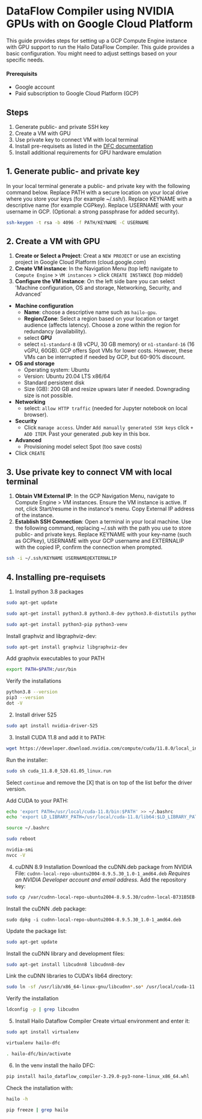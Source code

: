 # DataFlow Compiler using NVIDIA GPUs with on Google Cloud Platform

This guide provides steps for setting up a GCP Compute Engine instance with GPU support to run the Hailo DataFlow Compiler. This guide provides a basic configuration. You might need to adjust settings based on your specific needs.

#### Prerequisits
- Google account
- Paid subscription to Google Cloud Platform (GCP)

## Steps
1. Generate public- and private SSH key
2. Create a VM with GPU
3. Use private key to connect VM with local terminal
4. Install pre-requisets as listed in the [DFC documentation](https://hailo.ai/developer-zone/documentation/v3-29-0/?sp_referrer=install/install.html)
5. Install additional requirements for GPU hardware emulation 

## 1. Generate public- and private key
In your local terminal generate a public- and private key with the following command below. Replace PATH with a secure location on your local drive where you store your keys (for example ~/.ssh/). Replace KEYNAME with a descriptive name (for example CGPkey). Replace USERNAME with your username in GCP. (Optional: a strong passphrase for added security).
```sh
ssh-keygen -t rsa -b 4096 -f PATH/KEYNAME -C USERNAME
```

## 2. Create a VM with GPU
1. **Create or Select a Project**:
Creat a `NEW PROJECT` or use an excisting project in Google Cloud Platform (cloud.google.com)
2. **Create VM instance**: In the Navigation Menu (top left) navigate to `Compute Engine` > `VM instances` > click `CREATE INSTANCE` (top middel)
3. **Configure the VM instance**: On the left side bare you can select 'Machine configuration, OS and storage, Networking, Security, and Advanced`
- **Machine configuration** 
  - **Name**: choose a descriptive name such as `hailo-gpu`.
  - **Region/Zone**: Select a region based on your location or target audience (affects latency). Choose a zone within the region for redundancy (availability). 
  - select **GPU**
  - select `n1-standard-8` (8 vCPU, 30 GB memory) or `n1-standard-16` (16 vGPU, 60GB). GCP offers Spot VMs for lower costs. However, these VMs can be interrupted if needed by GCP, but 60-90% discount. 
- **OS and storage**
  - Operating system: Ubuntu
  - Version: Ubuntu 20.04 LTS x86/64
  - Standard persistent disk
  - Size (GB): 200 GB and resize upwars later if needed. Downgrading size is not possible. 
- **Networking**
  - select: `allow HTTP traffic` (needed for Jupyter notebook on local browser).
- **Security**
  - Click `manage access`. Under `Add manually generated SSH keys` click `+ ADD ITEM`. Past your generated .pub key in this box.
- **Advanced**
  - Provisioning model select Spot (too save costs)
- Click `CREATE`

## 3. Use private key to connect VM with local terminal

1. **Obtain VM External IP**: In the GCP Navigation Menu, navigate to Compute Engine > VM instances. Ensure the VM instance is active. If not, click Start/resume in the instance's menu. Copy External IP address of the instance.
2. **Establish SSH Connection**: Open a terminal in your local machine. Use the following command, replacing ~/.ssh with the path you use to store public- and private keys. Replace KEYNAME with your key-name (such as GCPkey), USERNAME with your GCP username and EXTERNALIP with the copied IP, confirm the connection when prompted.
```sh
ssh -i ~/.ssh/KEYNAME USERNAME@EXTERNALIP
```
## 4. Installing pre-requisets
1. Install python 3.8 packages
```sh
sudo apt-get update
```
```sh
sudo apt-get install python3.8 python3.8-dev python3.8-distutils python3.8-tk
```
```sh
sudo apt-get install python3-pip python3-venv
```
Install graphviz and libgraphviz-dev:
```sh
sudo apt-get install graphviz libgraphviz-dev
```
Add graphvix executables to your PATH
```sh
export PATH=$PATH:/usr/bin
```
Verify the installations
```sh
python3.8 --version
pip3 --version
dot -V
```
2. Install driver 525
```sh
sudo apt install nvidia-driver-525
```
3. Install CUDA 11.8 and add it to PATH: 
```sh
wget https://developer.download.nvidia.com/compute/cuda/11.8.0/local_installers/cuda_11.8.0_520.61.05_linux.run
```
Run the installer:
```sh
sudo sh cuda_11.8.0_520.61.05_linux.run
```
Select `continue` and remove the [X] that is on top of the list befor the driver version.

Add CUDA to your PATH:
```sh
echo 'export PATH=/usr/local/cuda-11.8/bin:$PATH' >> ~/.bashrc
echo 'export LD_LIBRARY_PATH=/usr/local/cuda-11.8/lib64:$LD_LIBRARY_PATH' >> ~/.bashrc
``` 
```sh
source ~/.bashrc
```
```sh
sudo reboot
```
```sh
nvidia-smi
nvcc -V
```
4. cuDNN 8.9 Installation
Download the cuDNN.deb package from NVIDIA
File: `cudnn-local-repo-ubuntu2004-8.9.5.30_1.0-1_amd64.deb`
_Requires an NVIDIA Developer account and email address._
Add the repository key:
```sh
sudo cp /var/cudnn-local-repo-ubuntu2004-8.9.5.30/cudnn-local-B731B5EB-keyring.gpg /usr/share/keyrings/
```
Install the cuDNN .deb package:
```sh:
sudo dpkg -i cudnn-local-repo-ubuntu2004-8.9.5.30_1.0-1_amd64.deb
```
Update the package list:
```sh
sudo apt-get update
```
Install the cuDNN library and development files:
```sh
sudo apt-get install libcudnn8 libcudnn8-dev
```
Link the cuDNN libraries to CUDA's lib64 directory:
```sh
sudo ln -sf /usr/lib/x86_64-linux-gnu/libcudnn*.so* /usr/local/cuda-11.8/lib64/
```
Verify the installation
```sh
ldconfig -p | grep libcudnn
```
5. Install Hailo Dataflow Compiler
Create virtual environment and enter it:
```sh
sudo apt install virtualenv
```
```sh
virtualenv hailo-dfc
```
```sh
. hailo-dfc/bin/activate
```
6. In the venv install the hailo DFC:
```sh
pip install hailo_dataflow_compiler-3.29.0-py3-none-linux_x86_64.whl 
```
Check the installation with:
```sh
hailo -h
```
```sh
pip freeze | grep hailo
```

